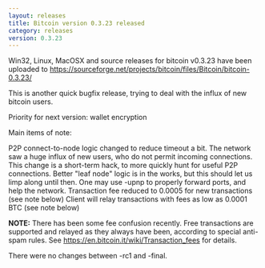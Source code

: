 ```yaml
---
layout: releases
title: Bitcoin version 0.3.23 released
category: releases
version: 0.3.23
---
```

Win32, Linux, MacOSX and source releases for bitcoin v0.3.23 have been uploaded to
<https://sourceforge.net/projects/bitcoin/files/Bitcoin/bitcoin-0.3.23/>

This is another quick bugfix release, trying to deal with the influx of new bitcoin users.

Priority for next version:  wallet encryption

Main items of note:

P2P connect-to-node logic changed to reduce timeout a bit.  The network saw a huge influx of new users, who do not permit incoming connections.  This change is a short-term hack, to more quickly hunt for useful P2P connections.  Better "leaf node" logic is in the works, but this should let us limp along until then.  One may use -upnp to properly forward ports, and help the network.
Transaction fee reduced to 0.0005 for new transactions (see note below)
Client will relay transactions with fees as low as 0.0001 BTC (see note below)

__NOTE:__  There has been some fee confusion recently.  Free transactions are supported and relayed as they always have been, according to special anti-spam rules.  See <https://en.bitcoin.it/wiki/Transaction_fees> for details.

There were no changes between -rc1 and -final.
